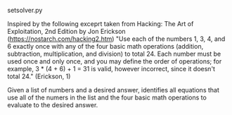 setsolver.py

Inspired by the following exceprt taken from Hacking: The Art of Exploitation, 2nd Edition by Jon Erickson (https://nostarch.com/hacking2.htm)
  "Use each of the numbers 1, 3, 4, and 6 exactly once with any of the four basic math operations (addition, subtraction, multiplication, and division) to total 24. 
  Each number must be used once and only once, and you may define the order of operations; for example, 3 * (4 + 6) + 1 = 31 is valid, however incorrect, since it
  doesn't total 24." (Erickson, 1)

Given a list of numbers and a desired answer, identifies all equations that use all of the numers in the list and the four basic math operations to evaluate to the 
desired answer.
